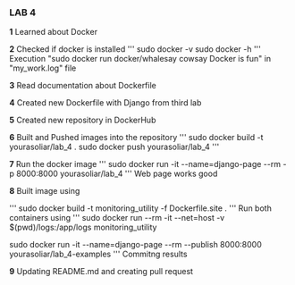 ### LAB 4

**1** Learned about Docker

**2** Checked if docker is installed 
'''
sudo docker -v
sudo docker -h
'''
Execution "sudo docker run docker/whalesay cowsay Docker is fun" in "my_work.log" file

**3** Read documentation about Dockerfile

**4** Created new Dockerfile with Django from third lab

**5** Created new repository in DockerHub

**6** Built and Pushed images into the repository
'''
sudo docker build -t yourasoliar/lab_4 .
sudo docker push yourasoliar/lab_4 
'''

**7** Run the docker image 
'''
sudo docker run -it --name=django-page --rm -p 8000:8000 yourasoliar/lab_4
'''
Web page works good

**8** Built image using

'''
sudo docker build -t monitoring_utility -f Dockerfile.site .
'''
Run both containers using
'''
sudo docker run --rm -it --net=host -v $(pwd)/logs:/app/logs monitoring_utility

sudo docker run -it --name=django-page --rm --publish 8000:8000 yourasoliar/lab_4-examples
'''
Commitng results

**9**
Updating README.md and creating pull request 

